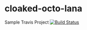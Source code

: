 # cloaked-octo-lana
Sample Travis Project
[![Build Status](https://travis-ci.org/nejdetckenobi/cloaked-octo-lana.svg?branch=master)](https://travis-ci.org/nejdetckenobi/cloaked-octo-lana)
